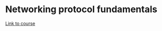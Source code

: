# Networking protocol fundamentals

[Link to course](https://linuxacademy.com/cp/modules/view/id/323)
